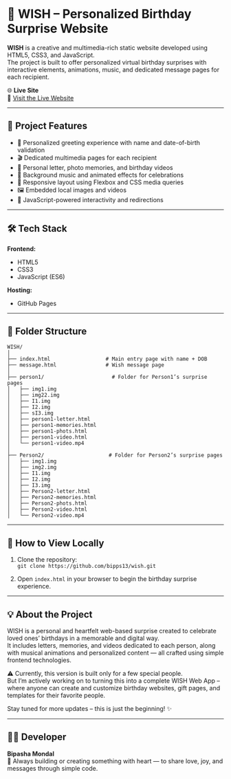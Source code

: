 # 🎉 WISH – Personalized Birthday Surprise Website

**WISH** is a creative and multimedia-rich static website developed using HTML5, CSS3, and JavaScript.  
The project is built to offer personalized virtual birthday surprises with interactive elements, animations, music, and dedicated message pages for each recipient.

🌐 **Live Site**  
🔗 [Visit the Live Website](https://bipps13.github.io/wish/)

---

## 📂 Project Features

- 🎁 Personalized greeting experience with name and date-of-birth validation  
- 🎬 Dedicated multimedia pages for each recipient  
- 💌 Personal letter, photo memories, and birthday videos  
- 🎂 Background music and animated effects for celebrations  
- 📱 Responsive layout using Flexbox and CSS media queries  
- 🖼️ Embedded local images and videos  
- 🧠 JavaScript-powered interactivity and redirections  

---

## 🛠️ Tech Stack

**Frontend:**
- HTML5  
- CSS3  
- JavaScript (ES6)

**Hosting:**
- GitHub Pages

---

## 📁 Folder Structure

```
WISH/
│
├── index.html                  # Main entry page with name + DOB
├── message.html                # Wish message page
│
├── person1/                      # Folder for Person1’s surprise pages
│   ├── img1.img
│   ├── img22.img
│   ├── I1.img
│   ├── I2.img
│   ├── sI3.img
│   ├── person1-letter.html
│   ├── person1-memories.html
│   ├── person1-phots.html
│   ├── person1-video.html
│   └── person1-video.mp4
│
├── Person2/                     # Folder for Person2’s surprise pages
│   ├── img1.img
│   ├── img2.img
│   ├── I1.img
│   ├── I2.img
│   ├── I3.img
│   ├── Person2-letter.html
│   ├── Person2-memories.html
│   ├── Person2-phots.html
│   ├── Person2-video.html
│   └── Person2-video.mp4
```

---

## 🚀 How to View Locally

1. Clone the repository:  
   `git clone https://github.com/bipps13/wish.git`

2. Open `index.html` in your browser to begin the birthday surprise experience.

---

## 💡 About the Project

WISH is a personal and heartfelt web-based surprise created to celebrate loved ones’ birthdays in a memorable and digital way.  
It includes letters, memories, and videos dedicated to each person, along with musical animations and personalized content — all crafted using simple frontend technologies.

⚠️ Currently, this version is built only for a few special people.  
But I’m actively working on to turning this into a complete WISH Web App –  
where anyone can create and customize birthday websites, gift pages, and templates for their favorite people.  

Stay tuned for more updates – this is just the beginning! ✨

---

## 👩‍💻 Developer

**Bipasha Mondal**  
💬 Always building or creating something with heart — to share love, joy, and messages through simple code.
